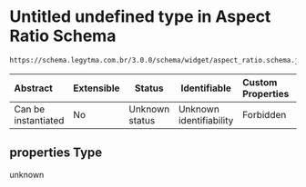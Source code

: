# Untitled undefined type in Aspect Ratio Schema

```txt
https://schema.legytma.com.br/3.0.0/schema/widget/aspect_ratio.schema.json#/properties
```




| Abstract            | Extensible | Status         | Identifiable            | Custom Properties | Additional Properties | Access Restrictions | Defined In                                                                                     |
| :------------------ | ---------- | -------------- | ----------------------- | :---------------- | --------------------- | ------------------- | ---------------------------------------------------------------------------------------------- |
| Can be instantiated | No         | Unknown status | Unknown identifiability | Forbidden         | Allowed               | none                | [aspect_ratio.schema.json\*](../schema/widget/aspect_ratio.schema.json) |

## properties Type

unknown
